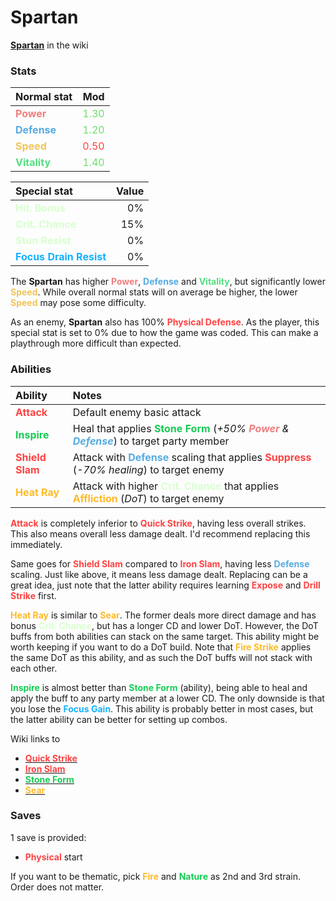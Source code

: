 # Spartan

[**Spartan**](https://sonny.wiki.gg/wiki/Spartan) in the wiki

### Stats

| Normal stat | Mod |
| :---------- | --: |
| <font color="#f07e7e">**Power**</font>    | <font color="#6fde6e">1.30</font> |
| <font color="#56abe1">**Defense**</font>  | <font color="#6fde6e">1.20</font> |
| <font color="#f1c45b">**Speed**</font>    | <font color="#ff4242">0.50</font> |
| <font color="#52de80">**Vitality**</font> | <font color="#6fde6e">1.40</font> |

| Special stat       | Value |
| :----------------- | ----: |
| <font color="#d8ffce">**Hit. Bonus**</font>         |    0% |
| <font color="#d8ffce">**Crit. Chance**</font>       |   15% |
| <font color="#d8ffce">**Stun Resist**</font>        |    0% |
| <font color="#14b1ff">**Focus Drain Resist**</font> |    0% |

The **Spartan** has higher <font color="#f07e7e">**Power**</font>, <font color="#56abe1">**Defense**</font> and <font color="#52de80">**Vitality**</font>, but significantly lower <font color="#f1c45b">**Speed**</font>. While overall normal stats will on average be higher, the lower <font color="#f1c45b">**Speed**</font> may pose some difficulty.

As an enemy, **Spartan** also has 100% <font color="#ff4242">**Physical Defense**</font>. As the player, this special stat is set to 0% due to how the game was coded. This can make a playthrough more difficult than expected.

### Abilities

| Ability | Notes |
| :------ | :---- |
| <font color="#ff4242">**Attack**</font>      | Default enemy basic attack |
| <font color="#16cc54">**Inspire**</font>     | Heal that applies <font color="#16cc54">**Stone Form**</font> (*+50% <font color="#f07e7e">**Power**</font> & <font color="#56abe1">**Defense**</font>*) to target party member |
| <font color="#ff4242">**Shield Slam**</font> | Attack with <font color="#56abe1">**Defense**</font> scaling that applies <font color="#ff4242">**Suppress**</font> (*-70% healing*) to target enemy |
| <font color="#ffba26">**Heat Ray**</font>    | Attack with higher <font color="#d8ffce">**Crit. Chance**</font> that applies <font color="#ffba26">**Affliction**</font> (*DoT*) to target enemy |

<font color="#ff4242">**Attack**</font> is completely inferior to <font color="#ff4242">**Quick Strike**</font>, having less overall strikes. This also means overall less damage dealt. I'd recommend replacing this immediately.

Same goes for <font color="#ff4242">**Shield Slam**</font> compared to <font color="#ff4242">**Iron Slam**</font>, having less <font color="#56abe1">**Defense**</font> scaling. Just like above, it means less damage dealt. Replacing can be a great idea, just note that the latter ability requires learning <font color="#ff4242">**Expose**</font> and <font color="#ff4242">**Drill Strike**</font> first.

<font color="#ffba26">**Heat Ray**</font> is similar to <font color="#ffba26">**Sear**</font>. The former deals more direct damage and has bonus <font color="#d8ffce">**Crit. Chance**</font>, but has a longer CD and lower DoT. However, the DoT buffs from both abilities can stack on the same target. This ability might be worth keeping if you want to do a DoT build. Note that <font color="#ffba26">**Fire Strike**</font> applies the same DoT as this ability, and as such the DoT buffs will not stack with each other.

<font color="#16cc54">**Inspire**</font> is almost better than <font color="#16cc54">**Stone Form**</font> (ability), being able to heal and apply the buff to any party member at a lower CD. The only downside is that you lose the <font color="#14b1ff">**Focus Gain**</font>. This ability is probably better in most cases, but the latter ability can be better for setting up combos.

Wiki links to

- [<font color="#ff4242">**Quick Strike**</font>](https://sonny.wiki.gg/wiki/Quick_Strike_(Sonny_2017))
- [<font color="#ff4242">**Iron Slam**</font>](https://sonny.wiki.gg/wiki/Iron_Slam)
- [<font color="#16cc54">**Stone Form**</font>](https://sonny.wiki.gg/wiki/Stone_Form)
- [<font color="#ffba26">**Sear**</font>](https://sonny.wiki.gg/wiki/Sear)

### Saves

1 save is provided:

- <font color="#ff4242">**Physical**</font> start

If you want to be thematic, pick <font color="#ffba26">**Fire**</font> and <font color="#16cc54">**Nature**</font> as 2nd and 3rd strain. Order does not matter.